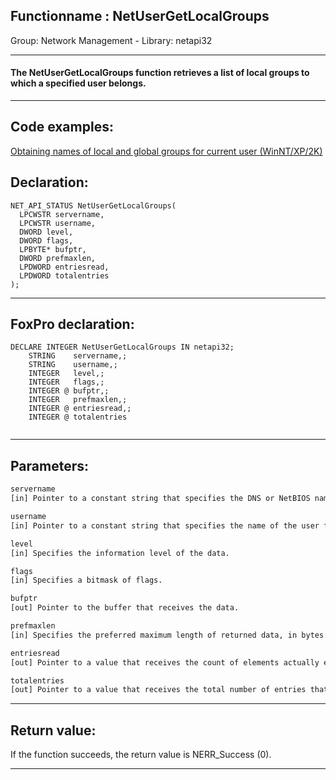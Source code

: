 <link rel="stylesheet" type="text/css" href="../../css/win32api.css">  
<link rel="stylesheet" href="https://cdnjs.cloudflare.com/ajax/libs/font-awesome/4.7.0/css/font-awesome.min.css">

## Functionname : NetUserGetLocalGroups
Group: Network Management - Library: netapi32    
***  


#### The NetUserGetLocalGroups function retrieves a list of local groups to which a specified user belongs.

***  


## Code examples:
[Obtaining names of local and global groups for current user (WinNT/XP/2K)](../../samples/sample_431.md)  

## Declaration:
```foxpro  
NET_API_STATUS NetUserGetLocalGroups(
  LPCWSTR servername,
  LPCWSTR username,
  DWORD level,
  DWORD flags,
  LPBYTE* bufptr,
  DWORD prefmaxlen,
  LPDWORD entriesread,
  LPDWORD totalentries
);  
```  
***  


## FoxPro declaration:
```foxpro  
DECLARE INTEGER NetUserGetLocalGroups IN netapi32;
	STRING    servername,;
	STRING    username,;
	INTEGER   level,;
	INTEGER   flags,;
	INTEGER @ bufptr,;
	INTEGER   prefmaxlen,;
	INTEGER @ entriesread,;
	INTEGER @ totalentries
  
```  
***  


## Parameters:
```txt  
servername
[in] Pointer to a constant string that specifies the DNS or NetBIOS name of the remote server on which the function is to execute.

username
[in] Pointer to a constant string that specifies the name of the user for which to return local group membership information.

level
[in] Specifies the information level of the data.

flags
[in] Specifies a bitmask of flags.

bufptr
[out] Pointer to the buffer that receives the data.

prefmaxlen
[in] Specifies the preferred maximum length of returned data, in bytes.

entriesread
[out] Pointer to a value that receives the count of elements actually enumerated.

totalentries
[out] Pointer to a value that receives the total number of entries that could have been enumerated.  
```  
***  


## Return value:
If the function succeeds, the return value is NERR_Success (0).  
***  

